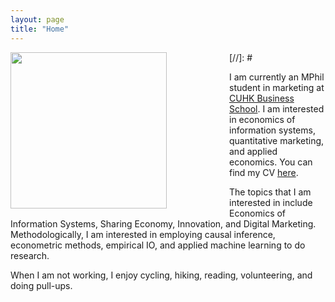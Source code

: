 ```yaml
---
layout: page
title: "Home"
---
```


[//]: #<img src='assets/JingweiDaiPic3.jpg' style='float:left; width:250px; height:400 px; padding-right:100px'/>


I am currently an MPhil student in marketing at [CUHK Business School](https://www.bschool.cuhk.edu.hk/). I am interested in economics of information systems, quantitative marketing, and applied economics. You can find my CV [here](https://drive.google.com/file/d/1P2ohtDo4jH8DBWChhW9Xys2WQNjoBYWR/view?usp=sharing).

The topics that I am interested in include Economics of Information Systems, Sharing Economy, Innovation, and Digital Marketing. Methodologically, I am interested in employing causal inference, econometric methods, empirical IO, and applied machine learning to do research.

When I am not working, I enjoy cycling, hiking, reading, volunteering, and doing pull-ups.
